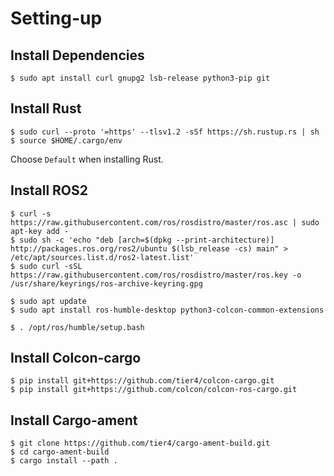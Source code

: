 # Setting-up

## Install Dependencies

```text
$ sudo apt install curl gnupg2 lsb-release python3-pip git
```

## Install Rust

```text
$ sudo curl --proto '=https' --tlsv1.2 -sSf https://sh.rustup.rs | sh
$ source $HOME/.cargo/env
```

Choose `Default` when installing Rust.

## Install ROS2

```text
$ curl -s https://raw.githubusercontent.com/ros/rosdistro/master/ros.asc | sudo apt-key add -
$ sudo sh -c 'echo "deb [arch=$(dpkg --print-architecture)] http://packages.ros.org/ros2/ubuntu $(lsb_release -cs) main" > /etc/apt/sources.list.d/ros2-latest.list'
$ sudo curl -sSL https://raw.githubusercontent.com/ros/rosdistro/master/ros.key -o /usr/share/keyrings/ros-archive-keyring.gpg
```

```text
$ sudo apt update
$ sudo apt install ros-humble-desktop python3-colcon-common-extensions
```

```text
$ . /opt/ros/humble/setup.bash
```

## Install Colcon-cargo

```text
$ pip install git+https://github.com/tier4/colcon-cargo.git
$ pip install git+https://github.com/colcon/colcon-ros-cargo.git
```

## Install Cargo-ament

```text
$ git clone https://github.com/tier4/cargo-ament-build.git
$ cd cargo-ament-build
$ cargo install --path .
```
